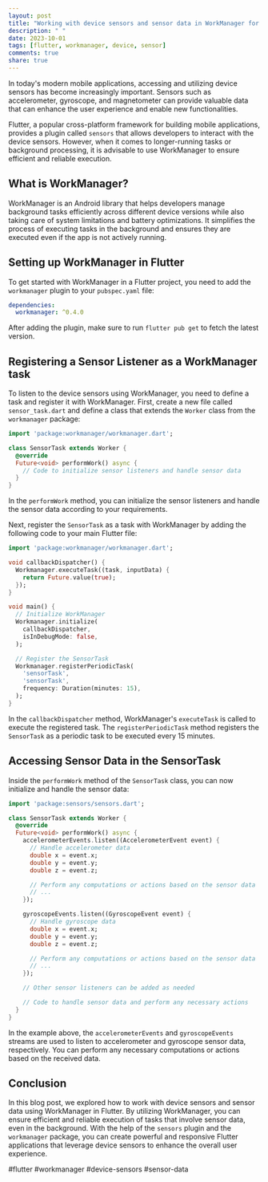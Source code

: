 ```yaml
---
layout: post
title: "Working with device sensors and sensor data in WorkManager for Flutter"
description: " "
date: 2023-10-01
tags: [flutter, workmanager, device, sensor]
comments: true
share: true
---
```


In today's modern mobile applications, accessing and utilizing device sensors has become increasingly important. Sensors such as accelerometer, gyroscope, and magnetometer can provide valuable data that can enhance the user experience and enable new functionalities. 

Flutter, a popular cross-platform framework for building mobile applications, provides a plugin called `sensors` that allows developers to interact with the device sensors. However, when it comes to longer-running tasks or background processing, it is advisable to use WorkManager to ensure efficient and reliable execution.

## What is WorkManager?

WorkManager is an Android library that helps developers manage background tasks efficiently across different device versions while also taking care of system limitations and battery optimizations. It simplifies the process of executing tasks in the background and ensures they are executed even if the app is not actively running.

## Setting up WorkManager in Flutter

To get started with WorkManager in a Flutter project, you need to add the `workmanager` plugin to your `pubspec.yaml` file:

```yaml
dependencies:
  workmanager: ^0.4.0
```

After adding the plugin, make sure to run `flutter pub get` to fetch the latest version.

## Registering a Sensor Listener as a WorkManager task

To listen to the device sensors using WorkManager, you need to define a task and register it with WorkManager. First, create a new file called `sensor_task.dart` and define a class that extends the `Worker` class from the `workmanager` package:

```dart
import 'package:workmanager/workmanager.dart';

class SensorTask extends Worker {
  @override
  Future<void> performWork() async {
    // Code to initialize sensor listeners and handle sensor data
  }
}
```

In the `performWork` method, you can initialize the sensor listeners and handle the sensor data according to your requirements.

Next, register the `SensorTask` as a task with WorkManager by adding the following code to your main Flutter file:

```dart
import 'package:workmanager/workmanager.dart';

void callbackDispatcher() {
  Workmanager.executeTask((task, inputData) {
    return Future.value(true);
  });
}

void main() {
  // Initialize WorkManager
  Workmanager.initialize(
    callbackDispatcher,
    isInDebugMode: false,
  );

  // Register the SensorTask
  Workmanager.registerPeriodicTask(
    'sensorTask',
    'sensorTask',
    frequency: Duration(minutes: 15),
  );
}
```

In the `callbackDispatcher` method, WorkManager's `executeTask` is called to execute the registered task. The `registerPeriodicTask` method registers the `SensorTask` as a periodic task to be executed every 15 minutes.

## Accessing Sensor Data in the SensorTask

Inside the `performWork` method of the `SensorTask` class, you can now initialize and handle the sensor data:

```dart
import 'package:sensors/sensors.dart';

class SensorTask extends Worker {
  @override
  Future<void> performWork() async {
    accelerometerEvents.listen((AccelerometerEvent event) {
      // Handle accelerometer data
      double x = event.x;
      double y = event.y;
      double z = event.z;

      // Perform any computations or actions based on the sensor data
      // ...
    });

    gyroscopeEvents.listen((GyroscopeEvent event) {
      // Handle gyroscope data
      double x = event.x;
      double y = event.y;
      double z = event.z;

      // Perform any computations or actions based on the sensor data
      // ...
    });

    // Other sensor listeners can be added as needed

    // Code to handle sensor data and perform any necessary actions
  }
}
```

In the example above, the `accelerometerEvents` and `gyroscopeEvents` streams are used to listen to accelerometer and gyroscope sensor data, respectively. You can perform any necessary computations or actions based on the received data.

## Conclusion

In this blog post, we explored how to work with device sensors and sensor data using WorkManager in Flutter. By utilizing WorkManager, you can ensure efficient and reliable execution of tasks that involve sensor data, even in the background. With the help of the `sensors` plugin and the `workmanager` package, you can create powerful and responsive Flutter applications that leverage device sensors to enhance the overall user experience.

#flutter #workmanager #device-sensors #sensor-data